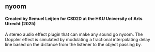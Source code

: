 ## nyoom
#### Created by Semuel Leijten for CSD2D at the HKU University of Arts Utrecht (2025)

A stereo audio effect plugin that can make any sound go nyoom.
The Doppler effect is simulated by modulating a fractional interpolating 
delay line based on the distance from the listener to the object passing by.